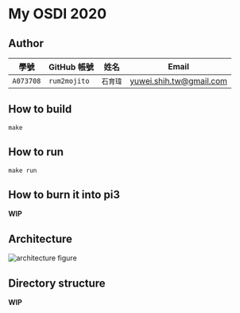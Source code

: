 # My OSDI 2020

## Author

| 學號 | GitHub 帳號 | 姓名 | Email |
| --- | ----------- | --- | --- |
|`A073708`| `rum2mojito` | `石育瑋` | yuwei.shih.tw@gmail.com |

## How to build	

```
make
```	

## How to run	

```
make run
```	

## How to burn it into pi3	

**WIP**	

## Architecture	

![architecture figure]()	

## Directory structure	

**WIP**
